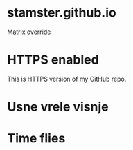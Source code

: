# stamster.github.io
Matrix override

# HTTPS enabled
This is HTTPS version of my GitHub repo.

# Usne vrele visnje

# Time flies
